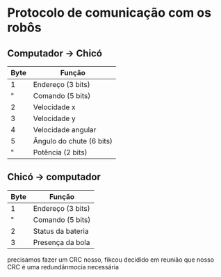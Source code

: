 # Protocolo de comunicação com os robôs

## Computador -> Chicó

Byte | Função              
-----|---------------------
  1  | Endereço (3 bits)   
  "  | Comando  (5 bits)   
  2  | Velocidade x        
  3  | Velocidade y        
  4  | Velocidade angular  
  5  | Ângulo do chute  (6 bits)
  "  | Potência (2 bits)   

## Chicó -> computador

Byte | Função              
-----|---------------------
  1  | Endereço (3 bits)   
  "  | Comando  (5 bits)   
  2  | Status da bateria        
  3  | Presença da bola        


precisamos fazer um CRC nosso, fikcou decidido em reunião 
que  nosso CRC é uma redundânmocia  necessária 